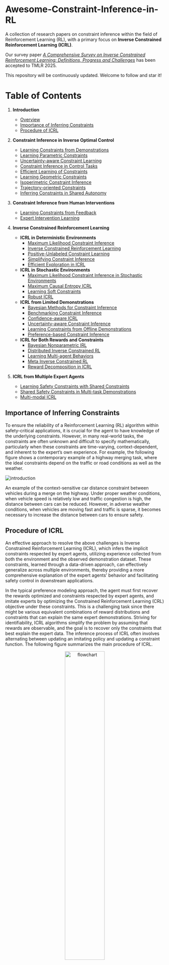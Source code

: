 # Awesome-Constraint-Inference-in-RL

A collection of research papers on constraint inference within the field of Reinforcement Learning (RL), with a primary focus on **Inverse Constrained Reinforcement Learning (ICRL)**. 

Our survey paper *[A Comprehensive Survey on Inverse Constrained Reinforcement Learning: Definitions, Progress and Challenges](https://openreview.net/pdf?id=WUQsBiJqyP)* has been accepted to TMLR 2025.

This repository will be continuously updated. Welcome to follow and star it!

# Table of Contents

1. **Introduction**
   - [Overview](#awesome-constraint-inference-in-rl)
   - [Importance of Inferring Constraints](#importance-of-inferring-constraints)
   - [Procedure of ICRL](#procedure-of-icrl)

2. **Constraint Inference in Inverse Optimal Control**
   - [Learning Constraints from Demonstrations](#learning-constraints-from-demonstrations)
   - [Learning Parametric Constraints](#learning-parametric-constraints)
   - [Uncertainty-aware Constraint Learning](#uncertainty-aware-constraint-learning)
   - [Constraint Inference in Control Tasks](#constraint-inference-in-control-tasks)
   - [Efficient Learning of Constraints](#efficient-learning-of-constraints)
   - [Learning Geometric Constraints](#learning-geometric-constraints)
   - [Isoperimetric Constraint Inference](#isoperimetric-constraint-inference)
   - [Trajectory-oriented Constraints](#trajectory-oriented-constraints)
   - [Inferring Constraints in Shared Autonomy](#inferring-constraints-in-shared-autonomy)

3. **Constraint Inference from Human Interventions**
   - [Learning Constraints from Feedback](#learning-constraints-from-feedback)
   - [Expert Intervention Learning](#expert-intervention-learning)

4. **Inverse Constrained Reinforcement Learning**
   - **ICRL in Deterministic Environments**
     - [Maximum Likelihood Constraint Inference](#maximum-likelihood-constraint-inference)
     - [Inverse Constrained Reinforcement Learning](#inverse-constrained-reinforcement-learning)
     - [Positive-Unlabeled Constraint Learning](#positive-unlabeled-constraint-learning)
     - [Simplifying Constraint Inference](#simplifying-constraint-inference)
     - [Efficient Exploration in ICRL](#efficient-exploration-in-icrl)
   - **ICRL in Stochastic Environments**
     - [Maximum Likelihood Constraint Inference in Stochastic Environments](#maximum-likelihood-constraint-inference-in-stochastic-environments)
     - [Maximum Causal Entropy ICRL](#maximum-causal-entropy-icrl)
     - [Learning Soft Constraints](#learning-soft-constraints)
     - [Robust ICRL](#robust-icrl)
   - **ICRL from Limited Demonstrations**
     - [Bayesian Methods for Constraint Inference](#bayesian-methods-for-constraint-inference)
     - [Benchmarking Constraint Inference](#benchmarking-constraint-inference)
     - [Confidence-aware ICRL](#confidence-aware-icrl)
     - [Uncertainty-aware Constraint Inference](#uncertainty-aware-constraint-inference)
     - [Learning Constraints from Offline Demonstrations](#learning-constraints-from-offline-demonstrations)
     - [Preference-based Constraint Inference](#preference-based-constraint-inference)
   - **ICRL for Both Rewards and Constraints**
     - [Bayesian Nonparametric IRL](#bayesian-nonparametric-irl)
     - [Distributed Inverse Constrained RL](#distributed-inverse-constrained-rl)
     - [Learning Multi-agent Behaviors](#learning-multi-agent-behaviors)
     - [Meta Inverse Constrained RL](#meta-inverse-constrained-rl)
     - [Reward Decomposition in ICRL](#reward-decomposition-in-icrl)

5. **ICRL from Multiple Expert Agents**
   - [Learning Safety Constraints with Shared Constraints](#learning-safety-constraints-with-shared-constraints)
   - [Shared Safety Constraints in Multi-task Demonstrations](#shared-safety-constraints-in-multi-task-demonstrations)
   - [Multi-modal ICRL](#multi-modal-icrl)


## Importance of Inferring Constraints

To ensure the reliability of a Reinforcement Learning (RL) algorithm within safety-critical applications, it is crucial for the agent to have knowledge of the underlying constraints. However, in many real-world tasks, the constraints are often unknown and difficult to specify mathematically, particularly when these constraints are time-varying, context-dependent, and inherent to the expert’s own experience. For example, the following figure shows a contemporary example of a highway merging task, where the ideal constraints depend on the traffic or road conditions as well as the weather. 

![introduction](./figures/example.png)

An example of the context-sensitive car distance constraint between vehicles during a merge on the highway. Under proper weather conditions, when vehicle speed is relatively low and traffic congestion is high, the distance between cars can be reduced. However, in adverse weather conditions, when vehicles are moving fast and traffic is sparse, it becomes necessary to increase the distance between cars to ensure safety.

## Procedure of ICRL

An effective approach to resolve the above challenges is Inverse Constrained Reinforcement Learning (ICRL), which infers the implicit constraints respected by expert agents, utilizing experience collected from both the environment and the observed demonstration dataset. These constraints, learned through a data-driven approach, can effectively generalize across multiple environments, thereby providing a more comprehensive explanation of the expert agents’ behavior and facilitating safety control in downstream applications.

In the typical preference modeling approach, the agent must first recover the rewards optimized and constraints respected by expert agents, and imitate experts by optimizing the Constrained Reinforcement Learning (CRL) objective under these constraints. This is a challenging task since there might be various equivalent combinations of reward distributions and constraints that can explain the same expert demonstrations. Striving for identifiability, ICRL algorithms simplify the problem by assuming that rewards are observable, and the goal is to recover only the constraints that best explain the expert data. The inference process of ICRL often involves alternating between updating an imitating policy and updating a constraint function. The following figure summarizes the main procedure of ICRL.

<p align="center">
  <img src="./figures/flowchart.png" alt="flowchart" style="width:50%;"/>
</p>

## Papers

### Constraint Inference in Inverse Optimal Control

- [Learning constraints from demonstrations](https://arxiv.org/pdf/1812.07084) [Workshop 2018]
  - Glen Chou, Dmitry Berenson, Necmiye Ozay
  - Address the forward problem with the hit-and-run sampling algorithm
  - ` General Constraints` `Discrete`

- [Learning parametric constraints in high dimensions from demonstrations](http://proceedings.mlr.press/v100/chou20a/chou20a.pdf) [CoRL 2019]
  - Glen Chou, Necmiye Ozay, Dmitry Berenson
  - Extend to continuous state spaces by employing parametric constraint functions
  - ` Parametric Constraints` `Continuous`

- [Uncertainty-aware constraint learning for adaptive safe motion planning from demonstrations](https://proceedings.mlr.press/v155/chou21a/chou21a.pdf) [CoRL 2020]
  - Glen Chou, Dmitry Berenson, Necmiye Ozay
  - Devise uncertainty-aware constraints driven by Bayesian inference
  - ` Uncertainty-aware Constraints` `Continuous`

- [Constraint inference in control tasks from expert demonstrations via inverse optimization](https://ieeexplore.ieee.org/stamp/stamp.jsp?arnumber=10383197) [CDC 2023]
  - Dimitris Papadimitriou, Jingqi Li
  - Propose an incremental greedy constraint inference algorithm
  - `Constraint Set`

- [Efficient learning of constraints and generic null space policies](https://ieeexplore.ieee.org/stamp/stamp.jsp?arnumber=7989181) [ICRA 2017]
  - Leopoldo Armesto, Jorren Bosga, Vladimir Ivan, Sethu Vijayakumar
  - Present a fast and accurate approach to learning constraints from observations
  - `Geometric Constraints`

- [C-learn: Learning geometric constraints from demonstrations for multi-step manipulation in shared autonomy](https://ieeexplore.ieee.org/stamp/stamp.jsp?arnumber=7989466) [ICRA 2017]
  - Claudia P ́erez-D’Arpino, Julie A. Shah
  - Learn multi-step manipulation tasks from demonstrations as a sequence of key frames and a set of geometric constraints
  - `Geometric Constraints`

- [Isoperimetric constraint inference for discrete-time nonlinear systems based on inverse optimal control](https://ieeexplore.ieee.org/stamp/stamp.jsp?arnumber=10471228) [IEEE Transactions on Cybernetics 2024]
  - Qinglai Wei, Tao Li, Jie Zhang, Hongyang Li, Xin Wang, Jun Xiao
  - Infer the unknown isoperimetric constraints given optimal state and control trajectories
  - `Isoperimetric Constraints`

- [Learning object orientation constraints and guiding constraints for narrow passages from one demonstration](https://web.cs.wpi.edu/~rich/heres_how/pub/LiBerenson2016_ISER.pdf) [ISER 2016]
  - Changshuo Li, Dmitry Berenson
  - Explore the area around the demonstration trajectory through sampling in task space, and learn constraints by segmenting and analyzing the feasible samples
  - `Trajectory-oriented Constraints`

- [Inferring and assisting with constraints in shared autonomy](https://ieeexplore.ieee.org/stamp/stamp.jsp?arnumber=7799299) [CDC 2016]
  - Negar Mehr, Roberto Horowitz, Anca D. Dragan
  - Introduce a method for inferring constraints from operator input, along with a confidence-based way of assisting the user in maintaining them, and evaluate in a user study
  - `Trajectory-oriented Constraints`

### Constraint Inference from Human Interventions

- [Learning constraints on autonomous behavior from proactive feedback](https://ieeexplore.ieee.org/stamp/stamp.jsp?arnumber=10341801) [IROS 2023]
  - Connor Basich, Saaduddin Mahmud, Shlomo Zilberstein
  - Assume access only to sparse interventions, and infer constraints from human interventions without full or partial demonstration trajectories
  - `Constraint Set`

- [Expert intervention learning: An online framework for robot learning from explicit and implicit human feedback](https://personalrobotics.cs.washington.edu/publications/spencer2022eil.pdf) [Autonomous Robots 2022]
  - Jonathan Spencer, Sanjiban Choudhury, Matthew Barnes, Matthew Schmittle, Mung Chiang, Peter Ramadge, Sidd Srinivasa
  - Formalize interventions as action-value constraints
  - `Intervention Constraints`

### Inverse Constrained Reinforcement Learning

#### ICRL in Deterministic Environments

- [Maximum likelihood constraint inference for inverse reinforcement learning](https://arxiv.org/pdf/1909.05477) [ICLR 2020]
  - Dexter R.R. Scobee, S. Shankar Sastry
  - Infer the maximum likelihood constraint to best explain observed behavior under the maximum entropy principle
  - `Maximum Entropy` `Discrete`

- [Inverse constrained reinforcement learning](http://proceedings.mlr.press/v139/malik21a/malik21a.pdf) [ICML 2021]
  - Shehryar Malik, Usman Anwar, Alireza Aghasi, Ali Ahmed
  - Propose learning a binary classifier as a feasibility function approximator to determine the probability that performing one action under one state is feasible
  - `Maximum Entropy` `Continuous`

- [Positive-unlabeled constraint learning for inferring nonlinear continuous constraints functions from expert demonstrations](http://proceedings.mlr.press/v139/malik21a/malik21a.pdf) [RAL 2024]
  - Baiyu Peng, Aude Billard
  - Propose a two-step Positive-Unlabeled Constraint Learning (PUCL) method to identify reliable infeasible data and then train a binary feasibility classifier as a constraint function
  - `Positive-Unlabeled Learning`

- [Simplifying constraint inference with inverse reinforcement learning](https://openreview.net/pdf?id=T5Cerv7PT2) [NeurIPS 2024]
  - Adriana Hugessen, Harley Wiltzer, Glen Berseth
  - Explore whether we can apply an IRL algorithm to recover a modified reward function and learn an imitation policy without considering the constrained optimization objective
  - `Without Constraints` `Modified Rewards`

- [Provably efficient exploration in inverse constrained reinforcement learning](https://arxiv.org/pdf/2409.15963) [Arxiv 2024]
  - Bo Yue, Jian Li, Guiliang Liu
  - Introduce a strategic exploration framework with guaranteed efficiency to achieve efficient constraint inference
  - `Efficiency`

#### ICRL in Stochastic Environments

- [Maximum likelihood constraint inference from stochastic demonstrations](https://ieeexplore.ieee.org/stamp/stamp.jsp?arnumber=9658862) [CCTA 2021]
  - David L. McPherson, Kaylene C. Stocking, S. Shankar Sastry
  - Generalize maximum entropy ICRL to stochastic environments by modeling the causal entropy
  - `Maximum Causal Entropy` `Discrete`

- [Maximum causal entropy inverse constrained reinforcement learning](https://arxiv.org/pdf/2305.02857) [Arxiv 2023]
  - Mattijs Baert, Pietro Mazzaglia, Sam Leroux, Pieter Simoens
  - Generalize maximum causal entropy ICRL to continuous environments by utilizing a feasibility neural network
  - `Maximum Causal Entropy` `Continuous`

- [Learning soft constraints from constrained expert demonstrations](https://arxiv.org/pdf/2206.01311) [ICLR 2023]
  - Ashish Gaurav, Kasra Rezaee, Guiliang Liu, Pascal Poupart
  - Employ the Deep Constraint Correction framework to learn soft constraints, which transforms a constrained problem into an unconstrained problem by introducing a non-differentiable ReLU term
  - `Soft Constraints` `Continuous`

- [Robust inverse constrained reinforcement learning under model misspecification](https://openreview.net/pdf?id=pkUl39b0in) [ICML 2024]
  - Sheng Xu, Guiliang Liu
  - Propose the Robust Constraint Inference (RCI) problem and an Adaptively Robust ICRL (AR-ICRL) algorithm to solve RCI efficiently under mismatched transition dynamics
  -  `Robust Constraints` `Transition Mismatch`

#### ICRL from Limited Demonstrations

- [Bayesian methods for constraint inference in reinforcement learning](https://openreview.net/pdf?id=oRjk5V9eDp) [TMLR 2023]
  - Dimitris Papadimitriou, Usman Anwar, Daniel S. Brown
  - Apply the Maximum-A-Posteriori (MAP) approach to address the epistemic uncertainty during constraint inference
  - `Bayesian Posterior` `Uncertainty-aware`

- [Benchmarking constraint inference in inverse reinforcement learning](https://arxiv.org/pdf/2206.09670) [ICLR 2023]
  - Guiliang Liu, Yudong Luo, Ashish Gaurav, Kasra Rezaee, Pascal Poupart
  - Infer the approximated posterior distributions of constraints to capture uncertainty in the demonstration dataset through Dirichlet VAE
  - `Variational Inference` `Uncertainty-aware`

- [Confidence aware inverse constrained reinforcement learning](https://arxiv.org/pdf/2406.16782) [ICML 2024]
  - Sriram Ganapathi Subramanian, Guiliang Liu, Mohammed Elmahgiubi, Kasra Rezaee, Pascal Poupart
  - Ensure that only those constraints that meet a desired confidence threshold are utilized by incorporating a confidence level alongside a set of expert demonstrations
  -  `Confidence-aware`

- [Uncertainty-aware constraint inference in inverse constrained reinforcement learning](https://openreview.net/pdf?id=ILYjDvUM6U) [ICLR 2024]
  - Sheng Xu, Guiliang Liu
  - Propose expanding the training dataset by adding generated trajectories through flow-based trajectory generation based on GFlowNets
  -  `Data-augmented` `Uncertainty-aware`

- [Learning constraints from offline demonstrations via superior distribution correction estimation](https://openreview.net/pdf?id=Ax90jQPbgF) [ICML 2024]
  - Guorui Quan, Guiliang Liu
  - Consider the offline setting where the agent has no access to the environment for interactions, which transfer the constraint inference problem to the problem of estimating the superior distributions set
  -  `Offline`

- [Bayesian constraint inference from user demonstrations based on margin-respecting preference models](https://arxiv.org/pdf/2403.02431) [ICRA 2024]
  - Dimitris Papadimitriou, Daniel S. Brown
  - Explore an alternative scenario in which preferences among demonstrations are available by extending the Bradley-Terry model to the context of constraint inference
  -  `Preference-based`

#### ICRL for Both Rewards and Constraints
- [Inferring task goals and constraints using bayesian nonparametric inverse reinforcement learning](http://proceedings.mlr.press/v100/park20a/park20a.pdf) [CoRL 2019]
  - Daehyung Park, Michael Noseworthy, Rohan Paul, Subhro Roy, Nicholas Roy
  - Propose a Constraint-based Bayesian Nonparametric IRL (CBN-IRL) algorithm that learns multiple local rewards/goals and local constraints from different expert trajectory segments
  - `Bayesian Posterior`

- [Distributed inverse constrained reinforcement learning for multi-agent systems](https://proceedings.neurips.cc/paper_files/paper/2022/file/d842425e4bf79ba039352da0f658a906-Paper-Conference.pdf) [NeurIPS 2022]
  - Shicheng Liu, Minghui Zhu
  - Formulate the problem as a distributed bi-level optimization problem and propose a novel bi-level algorithm to estimate reward functions and constraints
  - `Multi-agent` `Bi-level`

- [Learning multi-agent behaviors from distributed and streaming demonstrations](https://proceedings.neurips.cc/paper_files/paper/2023/file/a7affe50ab177b9a7f0a05f07a9ca205-Paper-Conference.pdf) [NeurIPS 2023]
  - Shicheng Liu, Minghui Zhu
  - Propose a novel “multi-agent behavior inference from distributed and streaming demonstrations" (MA-BIRDS) algorithm that allows the learners to solve the bi-level problem
  - `Multi-agent` `Bi-level`

- [Meta inverse constrained reinforcement learning: convergence guarantee and generalization analysis](https://openreview.net/pdf?id=bJ3gFiwRgi) [ICLR 2024]
  - Shicheng Liu, Minghui Zhu
  - Formulate a bi-level optimization problem where the upper level aims to learn a meta-prior over reward functions and the lower level is to learn a meta-prior over constraints
  - `Meta-learning` `Bi-level`

- [Inverse constraint learning and generalization by transferable reward decomposition](https://ieeexplore.ieee.org/stamp/stamp.jsp?arnumber=10319083) [RA-L 2024]
  - Jaehwi Jang, Minjae Song, Daehyung Park
  - Propose decomposing the reward function into task reward and the constraint-related residual reward, given the constrained demonstrations and the task reward space
  - `Reward Decomposition`

#### ICRL from Multiple Expert Agents
- [Learning safety constraints from demonstrations with unknown rewards](https://proceedings.mlr.press/v238/lindner24a/lindner24a.pdf) [AISTATS 2024]
  - David Lindner, Xin Chen, Sebastian Tschiatschek, Katja Hofmann, Andreas Krause
  - Study a setting where the expert agents optimize different rewards under a shared constraint, and define the safe set as the convex hull of the feature expectations of the expert demonstrations
  - `Shared Constraint`

- [Learning shared safety constraints from multi-task demonstrations](https://proceedings.neurips.cc/paper_files/paper/2023/file/124dde499d62b58e97e42a45b26d7369-Paper-Conference.pdf) [NeurIPS 2023]
  - Konwoo Kim, Gokul Swamy, Zuxin Liu, Ding Zhao, Sanjiban Choudhury, Zhiwei Steven Wu
  - Additionally leverage side information in the form of a reasonable set of constraints, enabling policy performance guarantees.
  - `Shared Constraint`

- [Multi-modal inverse constrained reinforcement learning from a mixture of demonstrations](https://proceedings.neurips.cc/paper_files/paper/2023/file/bdc48324d6158a7edef88d673855a3f4-Paper-Conference.pdf) [NeurIPS 2023]
  - Guanren Qiao, Guiliang Liu, Pascal Poupart, Zhiqiang Xu
  - Study expert data that record demonstrations from multiple experts who respect different kinds of constraints, and propose a Multi-Modal Inverse Constrained Reinforcement Learning (MM-ICRL) algorithm that performs unsupervised agent identification and multi-modal policy optimization to learn agent-specific constraints
  - `Multi-modal Constraint`